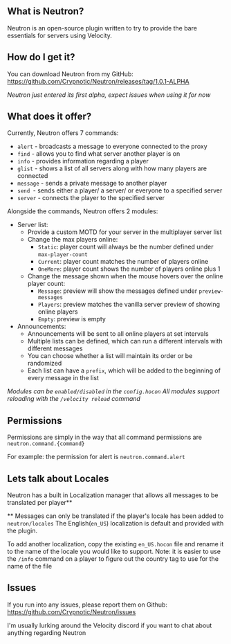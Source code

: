 ## What is Neutron?
Neutron is an open-source plugin written to try to provide the bare essentials for servers using Velocity.

## How do I get it?
You can download Neutron from my GitHub: 
https://github.com/Crypnotic/Neutron/releases/tag/1.0.1-ALPHA

_Neutron just entered its first alpha, expect issues when using it for now_

## What does it offer?
Currently, Neutron offers 7 commands:
  * `alert` - broadcasts a message to everyone connected to the proxy
  * `find` - allows you to find what server another player is on
  * `info` - provides information regarding a player
  * `glist` - shows a list of all servers along with how many players are connected
  * `message` - sends a private message to another player
  * `send `- sends either a player/ a server/ or everyone to a specified server
  * `server` - connects the player to the specified server

Alongside the commands, Neutron offers 2 modules:
  * Server list:
    * Provide a custom MOTD for your server in the multiplayer server list
    * Change the max players online:
      * `Static`: player count will always be the number defined under `max-player-count` 
      * `Current`: player count matches the number of players online
      * `OneMore`: player count shows the number of players online plus 1 
    * Change the message shown when the mouse hovers over the online player count:
      * `Message`: preview will show the messages defined under `preview-messages`
      * `Players`: preview matches the vanilla server preview of showing online players
      * `Empty`: preview is empty
  * Announcements:
    * Announcements will be sent to all online players at set intervals
    * Multiple lists can be defined, which can run a different intervals with different messages
    * You can choose whether a list will maintain its order or be randomized
    * Each list can have a `prefix`, which will be added to the beginning of every message in the list

_Modules can be `enabled/disabled` in the `config.hocon`_
_All modules support reloading with the `/velocity reload` command_

## Permissions
Permissions are simply in the way that all command permissions are `neutron.command.{command}`

For example: the permission for alert is `neutron.command.alert`

## Lets talk about Locales
Neutron has a built in Localization manager that allows all messages to be translated per player**

\** Messages can only be translated if the player's locale has been added to `neutron/locales`
The English(`en_US`) localization is default and provided with the plugin.

To add another localization, copy the existing `en_US.hocon` file and rename it to the name of the locale you would like to support. Note: it is easier to use the `/info` command on a player to figure out the country tag to use for the name of the file

## Issues
If you run into any issues, please report them on Github: https://github.com/Crypnotic/Neutron/issues

I'm usually lurking around the Velocity discord if you want to chat about anything regarding Neutron